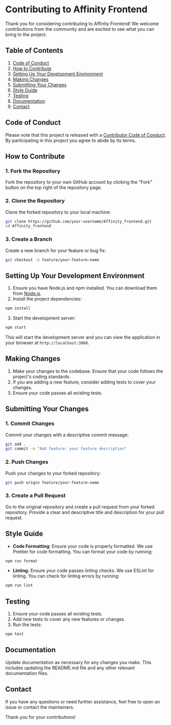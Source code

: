 # Contributing to Affinity Frontend

Thank you for considering contributing to Affinity Frontend! We welcome contributions from the community and are excited to see what you can bring to the project.

## Table of Contents

1. [Code of Conduct](#code-of-conduct)
2. [How to Contribute](#how-to-contribute)
3. [Setting Up Your Development Environment](#setting-up-your-development-environment)
4. [Making Changes](#making-changes)
5. [Submitting Your Changes](#submitting-your-changes)
6. [Style Guide](#style-guide)
7. [Testing](#testing)
8. [Documentation](#documentation)
9. [Contact](#contact)

## Code of Conduct

Please note that this project is released with a [Contributor Code of Conduct](CODE_OF_CONDUCT.md). By participating in this project you agree to abide by its terms.

## How to Contribute

### 1. Fork the Repository

Fork the repository to your own GitHub account by clicking the "Fork" button on the top right of the repository page.

### 2. Clone the Repository

Clone the forked repository to your local machine:

```bash
git clone https://github.com/your-username/Affinity_frontend.git
cd Affinity_frontend
```

### 3. Create a Branch

Create a new branch for your feature or bug fix:

```bash
git checkout -b feature/your-feature-name
```

## Setting Up Your Development Environment

1. Ensure you have Node.js and npm installed. You can download them from [Node.js](https://nodejs.org/).
2. Install the project dependencies:

```bash
npm install
```

3. Start the development server:

```bash
npm start
```

This will start the development server and you can view the application in your browser at `http://localhost:3000`.

## Making Changes

1. Make your changes to the codebase. Ensure that your code follows the project's coding standards.
2. If you are adding a new feature, consider adding tests to cover your changes.
3. Ensure your code passes all existing tests.

## Submitting Your Changes

### 1. Commit Changes

Commit your changes with a descriptive commit message:

```bash
git add .
git commit -m "Add feature: your feature description"
```

### 2. Push Changes

Push your changes to your forked repository:

```bash
git push origin feature/your-feature-name
```

### 3. Create a Pull Request

Go to the original repository and create a pull request from your forked repository. Provide a clear and descriptive title and description for your pull request.

## Style Guide

- **Code Formatting**: Ensure your code is properly formatted. We use Prettier for code formatting. You can format your code by running:

```bash
npm run format
```

- **Linting**: Ensure your code passes linting checks. We use ESLint for linting. You can check for linting errors by running:

```bash
npm run lint
```

## Testing

1. Ensure your code passes all existing tests.
2. Add new tests to cover any new features or changes.
3. Run the tests:

```bash
npm test
```

## Documentation

Update documentation as necessary for any changes you make. This includes updating the README.md file and any other relevant documentation files.

## Contact

If you have any questions or need further assistance, feel free to open an issue or contact the maintainers.

Thank you for your contributions!
```
